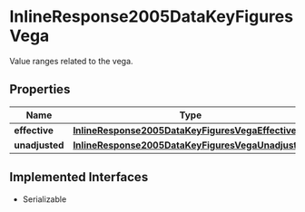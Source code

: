 

# InlineResponse2005DataKeyFiguresVega

Value ranges related to the vega.

## Properties

Name | Type | Description | Notes
------------ | ------------- | ------------- | -------------
**effective** | [**InlineResponse2005DataKeyFiguresVegaEffective**](InlineResponse2005DataKeyFiguresVegaEffective.md) |  |  [optional]
**unadjusted** | [**InlineResponse2005DataKeyFiguresVegaUnadjusted**](InlineResponse2005DataKeyFiguresVegaUnadjusted.md) |  |  [optional]


## Implemented Interfaces

* Serializable


